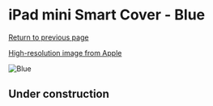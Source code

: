 # iPad mini Smart Cover - Blue

[Return to previous page](/ipad_mini)

[High-resolution image from Apple](https://store.storeimages.cdn-apple.com/8756/as-images.apple.com/is/MGNM2?wid=4500&hei=4500&fmt=png)

<div style="width: 512px"><img src="/almost_uncompressed/MGNM2.webp" alt="Blue"></div>

## Under construction
